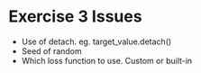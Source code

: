 # Exercise 3 Issues

- Use of detach. eg. target_value.detach()
- Seed of random
- Which loss function to use. Custom or built-in 